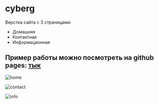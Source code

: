 # cyberg
Верстка сайта с 3 страницами:
* Домашняя
* Контактная
* Информационная

## Пример работы можно посмотреть на github pages: [тык](https://daniilborovoy.github.io/cyberg/)

![home](https://user-images.githubusercontent.com/74528634/155312644-1fd11179-67b1-49b2-8497-167b47d09007.png "Домашняя страница")

![contact](https://user-images.githubusercontent.com/74528634/155312557-ead81548-6ace-40dd-9d50-b5380e8cdb82.png "Контактная страница")

![info](https://user-images.githubusercontent.com/74528634/155312647-2ae6a901-5635-4861-83ee-e29a07b5d142.png "Информационная страница")
